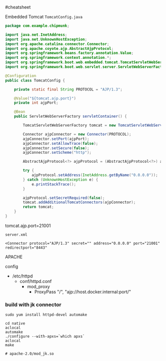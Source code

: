 
#cheatsheet 

Embedded Tomcat
`TomcatConfig.java`
```java
package com.example.chipmunk;

import java.net.InetAddress;
import java.net.UnknownHostException;
import org.apache.catalina.connector.Connector;
import org.apache.coyote.ajp.AbstractAjpProtocol;
import org.springframework.beans.factory.annotation.Value;
import org.springframework.context.annotation.*;
import org.springframework.boot.web.embedded.tomcat.TomcatServletWebServerFactory;
import org.springframework.boot.web.servlet.server.ServletWebServerFactory;

@Configuration
public class TomcatConfig {

	private static final String PROTOCOL = "AJP/1.3";

	@Value("${tomcat.ajp.port}")
	private int ajpPort;

	@Bean
	public ServletWebServerFactory servletContainer() {

		TomcatServletWebServerFactory tomcat = new TomcatServletWebServerFactory ();

		Connector ajpConnector = new Connector(PROTOCOL);
		ajpConnector.setPort(ajpPort);
		ajpConnector.setAllowTrace(false);
		ajpConnector.setSecure(false);
		ajpConnector.setScheme("http");

		AbstractAjpProtocol<?> ajpProtocol = (AbstractAjpProtocol<?>) ajpConnector.getProtocolHandler();

		try {
			ajpProtocol.setAddress(InetAddress.getByName("0.0.0.0"));
		} catch (UnknownHostException e) {
			e.printStackTrace();
		}

		ajpProtocol.setSecretRequired(false);
		tomcat.addAdditionalTomcatConnectors(ajpConnector);
		return tomcat;
	}
}
```

tomcat.ajp.port=21001

`server.xml`
```
<Connector protocol="AJP/1.3" secret="" address="0.0.0.0" port="21001" redirectport="8443"
```

APACHE

config
- /etc/httpd
  - conf/httpd.conf
    - mod_proxy
      - ProxyPass "/", "ajp://host.docker.internal:port/"


### build with jk connector
```
sudo yum install httpd-devel automake

cd native
aclocal
automake
./configure --with-apxs=`which apxs`
aclocal
make

# apache-2.0/mod_jk.so
```

